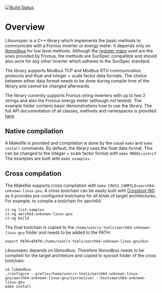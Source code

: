 [![Build Status](https://app.travis-ci.com/ahpohl/libsunspec.svg?token=PqpcagUybwzKsd39Gz54&branch=master)](https://app.travis-ci.com/ahpohl/libsunspec)

# Overview

Libsunspec is a C++ library which implements the basic methods to communicate with a Fronius inverter or energy meter. It depends only on [libmodbus](https://libmodbus.org/) for low level methods. Although the [register maps](https://www.fronius.com/en/solar-energy/installers-partners/technical-data/all-products/system-monitoring/open-interfaces/modbus-tcp) used are the ones provided by Fronius, the methods are SunSpec compatible and should also work for any other inverter which adheres to the SunSpec standard.

The library supports Modbus TCP and Modbus RTU communication protocols and float and integer + scale factor data formats. The choice between either data format needs to be done during compile time of the library and cannot be changed afterwards.

The library currently supports Fronius string inverters with up to two 2 strings and also the Fronius energy meter (although not tested). The example folder contains basic demonstrations how to use the library. The full API documentation of all classes, methods and namespaces is provided [here](https://ahpohl.github.io/libsunspec/).

## Native compilation

A Makefile is provided and compilation is done by the usual `make` and `make install` commands. By default, the library uses the float data format. This can be changed to the integer + scale factor format with `make MODEL=int+sf`. The examples are built with `make examples`.

## Cross compilation

The Makefile supports cross compilation with `make CROSS_COMPILE=aarch64-unknown-linux-gnu`. A cross toolchain can be easily built with [Crosstool-NG](https://crosstool-ng.github.io/) as it provides pre-configured toolchains for all kinds of target architectures. For example, to compile a toolchain for aarch64:

```
ct-ng list-samples
ct-ng aarch64-unknown-linux-gnu
ct-ng build
```

The final toolchain is copied to the `/home/user/x-tools/aarch64-unknown-linux-gnu` folder and needs to be added to the PATH:

```
export PATH=$PATH:/home/user/x-tools/aarch64-unknown-linux-gnu/bin
```

Libsunspec depends on libmodbus. Therefore libmodbus needs to be compiled for the target architeture and copied to sysroot folder of the cross toolchain:

```
cd libmodbus
./configure --prefix=/home/user/x-tools/aarch64-unknown-linux-gnu/aarch64-unknown-linux-gnu/sysroot/usr --host=aarch64-unknown-linux-gnu
make install
```